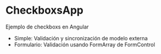 # CheckboxsApp
 Ejemplo de checkboxs en Angular

- Simple: Validación y sincronización de modelo externa
- Formulario: Validación usando FormArray de FormControl

